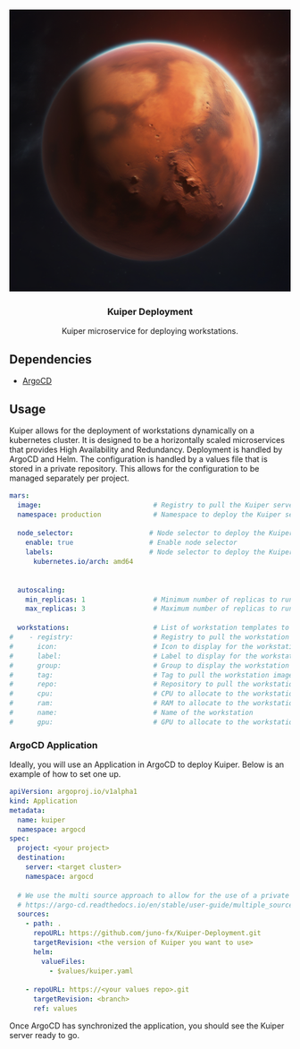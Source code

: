 <br />
<p align="center">
    <img src="/mars.png"/>
    <h3 align="center">Kuiper Deployment</h3>
    <p align="center">
        Kuiper microservice for deploying workstations.
    </p>
</p>

## Dependencies

- [ArgoCD](https://argo-cd.readthedocs.io/en/stable/)

## Usage

Kuiper allows for the deployment of workstations dynamically on a kubernetes cluster. It is designed to be a horizontally
scaled microservices that provides High Availability and Redundancy. Deployment is handled by ArgoCD and Helm. The configuration
is handled by a values file that is stored in a private repository. This allows for the configuration to be managed separately
per project.

```yaml
mars:
  image:                            # Registry to pull the Kuiper server image from
  namespace: production             # Namespace to deploy the Kuiper server to

  node_selector:                   # Node selector to deploy the Kuiper server to
    enable: true                   # Enable node selector
    labels:                        # Node selector to deploy the Kuiper server to
      kubernetes.io/arch: amd64


  autoscaling:
    min_replicas: 1                 # Minimum number of replicas to run
    max_replicas: 3                 # Maximum number of replicas to run

  workstations:                     # List of workstation templates to deploy
#    - registry:                    # Registry to pull the workstation image from
#      icon:                        # Icon to display for the workstation
#      label:                       # Label to display for the workstation
#      group:                       # Group to display the workstation under
#      tag:                         # Tag to pull the workstation image from
#      repo:                        # Repository to pull the workstation image from
#      cpu:                         # CPU to allocate to the workstation
#      ram:                         # RAM to allocate to the workstation
#      name:                        # Name of the workstation
#      gpu:                         # GPU to allocate to the workstation

```

### ArgoCD Application

Ideally, you will use an Application in ArgoCD to deploy Kuiper. Below is an example of how to set one up.

```yaml
apiVersion: argoproj.io/v1alpha1
kind: Application
metadata:
  name: kuiper
  namespace: argocd
spec:
  project: <your project>
  destination:
    server: <target cluster>
    namespace: argocd
  
  # We use the multi source approach to allow for the use of a private values repo
  # https://argo-cd.readthedocs.io/en/stable/user-guide/multiple_sources/
  sources:
    - path: .
      repoURL: https://github.com/juno-fx/Kuiper-Deployment.git
      targetRevision: <the version of Kuiper you want to use>
      helm:
        valueFiles:
          - $values/kuiper.yaml

    - repoURL: https://<your values repo>.git
      targetRevision: <branch>
      ref: values
```

Once ArgoCD has synchronized the application, you should see the Kuiper server ready to go. 